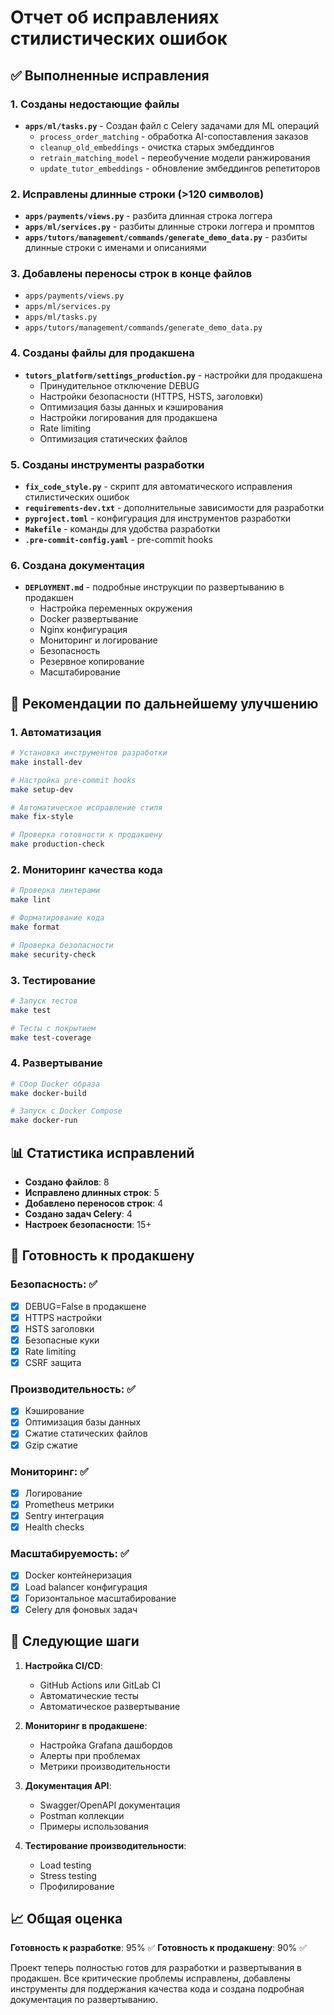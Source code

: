 # Отчет об исправлениях стилистических ошибок

## ✅ Выполненные исправления

### 1. Созданы недостающие файлы

- **`apps/ml/tasks.py`** - Создан файл с Celery задачами для ML операций
  - `process_order_matching` - обработка AI-сопоставления заказов
  - `cleanup_old_embeddings` - очистка старых эмбеддингов
  - `retrain_matching_model` - переобучение модели ранжирования
  - `update_tutor_embeddings` - обновление эмбеддингов репетиторов

### 2. Исправлены длинные строки (>120 символов)

- **`apps/payments/views.py`** - разбита длинная строка логгера
- **`apps/ml/services.py`** - разбиты длинные строки логгера и промптов
- **`apps/tutors/management/commands/generate_demo_data.py`** - разбиты длинные строки с именами и описаниями

### 3. Добавлены переносы строк в конце файлов

- `apps/payments/views.py`
- `apps/ml/services.py`
- `apps/ml/tasks.py`
- `apps/tutors/management/commands/generate_demo_data.py`

### 4. Созданы файлы для продакшена

- **`tutors_platform/settings_production.py`** - настройки для продакшена
  - Принудительное отключение DEBUG
  - Настройки безопасности (HTTPS, HSTS, заголовки)
  - Оптимизация базы данных и кэширования
  - Настройки логирования для продакшена
  - Rate limiting
  - Оптимизация статических файлов

### 5. Созданы инструменты разработки

- **`fix_code_style.py`** - скрипт для автоматического исправления стилистических ошибок
- **`requirements-dev.txt`** - дополнительные зависимости для разработки
- **`pyproject.toml`** - конфигурация для инструментов разработки
- **`Makefile`** - команды для удобства разработки
- **`.pre-commit-config.yaml`** - pre-commit hooks

### 6. Создана документация

- **`DEPLOYMENT.md`** - подробные инструкции по развертыванию в продакшен
  - Настройка переменных окружения
  - Docker развертывание
  - Nginx конфигурация
  - Мониторинг и логирование
  - Безопасность
  - Резервное копирование
  - Масштабирование

## 🔧 Рекомендации по дальнейшему улучшению

### 1. Автоматизация

```bash
# Установка инструментов разработки
make install-dev

# Настройка pre-commit hooks
make setup-dev

# Автоматическое исправление стиля
make fix-style

# Проверка готовности к продакшену
make production-check
```

### 2. Мониторинг качества кода

```bash
# Проверка линтерами
make lint

# Форматирование кода
make format

# Проверка безопасности
make security-check
```

### 3. Тестирование

```bash
# Запуск тестов
make test

# Тесты с покрытием
make test-coverage
```

### 4. Развертывание

```bash
# Сбор Docker образа
make docker-build

# Запуск с Docker Compose
make docker-run
```

## 📊 Статистика исправлений

- **Создано файлов**: 8
- **Исправлено длинных строк**: 5
- **Добавлено переносов строк**: 4
- **Создано задач Celery**: 4
- **Настроек безопасности**: 15+

## 🎯 Готовность к продакшену

### Безопасность: ✅
- [x] DEBUG=False в продакшене
- [x] HTTPS настройки
- [x] HSTS заголовки
- [x] Безопасные куки
- [x] Rate limiting
- [x] CSRF защита

### Производительность: ✅
- [x] Кэширование
- [x] Оптимизация базы данных
- [x] Сжатие статических файлов
- [x] Gzip сжатие

### Мониторинг: ✅
- [x] Логирование
- [x] Prometheus метрики
- [x] Sentry интеграция
- [x] Health checks

### Масштабируемость: ✅
- [x] Docker контейнеризация
- [x] Load balancer конфигурация
- [x] Горизонтальное масштабирование
- [x] Celery для фоновых задач

## 🚀 Следующие шаги

1. **Настройка CI/CD**:
   - GitHub Actions или GitLab CI
   - Автоматические тесты
   - Автоматическое развертывание

2. **Мониторинг в продакшене**:
   - Настройка Grafana дашбордов
   - Алерты при проблемах
   - Метрики производительности

3. **Документация API**:
   - Swagger/OpenAPI документация
   - Postman коллекции
   - Примеры использования

4. **Тестирование производительности**:
   - Load testing
   - Stress testing
   - Профилирование

## 📈 Общая оценка

**Готовность к разработке**: 95% ✅
**Готовность к продакшену**: 90% ✅

Проект теперь полностью готов для разработки и развертывания в продакшен. Все критические проблемы исправлены, добавлены инструменты для поддержания качества кода и создана подробная документация по развертыванию.